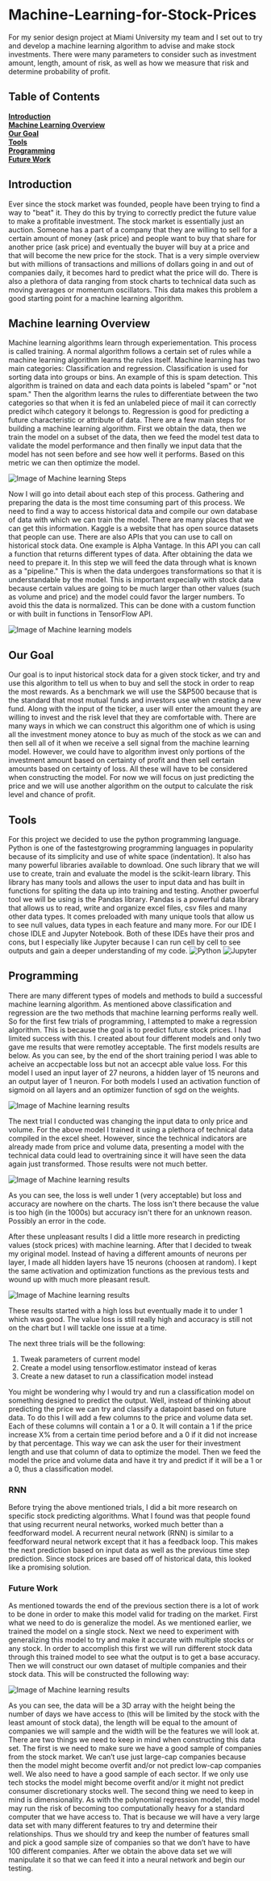 # Machine-Learning-for-Stock-Prices
For my senior design project at Miami University my team and I set out to try and develop a machine learning algorithm to advise and make stock investments. There were many parameters to consider such as investment amount, length, amount of risk, as well as how we measure that risk and determine probability of profit.
## Table of Contents
**[Introduction](#Introduction)**<br>
**[Machine Learning Overview](#Machine-learning)**<br>
**[Our Goal](#Our-Goal)**<br>
**[Tools](#Tools)**<br>
**[Programming](#Programming)**<br>
**[Future Work](#Future-Work)**<br>

## Introduction

Ever since the stock market was founded, people have been trying to find a way to "beat" it. They do this by trying to correctly predict the future value to make a profitable investment. The stock market is essentially just an auction. Someone has a part of a company that they are willing to sell for a certain amount of money (ask price) and people want to buy that share for another price (ask price) and eventually the buyer will buy at a price and that will become the new price for the stock. That is a very simple overview but with millions of transactions and millions of dollars going in and out of companies daily, it becomes hard to predict what the price will do. There is also a plethora of data ranging from stock charts to technical data such as moving averages or momentum oscillators. This data makes this problem a good starting point for a machine learning algorithm. 

## Machine learning Overview

Machine learning algorithms learn through experiementation. This process is called training. A normal algorithm follows a certain set of rules while a machine learning algorithm learns the rules itself. Machine learning has two main categories: Classification and regression. Classification is used for sorting data into groups or bins. An example of this is spam detection. This algorithm is trained on data and each data points is labeled "spam" or "not spam." Then the algorithm learns the rules to differentiate between the two categories so that when it is fed an unlabeled piece of mail it can correctly predict wihch category it belongs to. Regression is good for predicting a future characteristic or attribute of data. There are a few main steps for building a machine learning algorithm. First we obtain the data, then we train the model on a subset of the data, then we feed the model test data to validate the model performance and then finally we input data that the model has not seen before and see how well it performs. Based on this metric we can then optimize the model. 


![Image of Machine learning Steps](picture/steps_pic.jpg)

Now I will go into detail about each step of this process. Gathering and preparing the data is the most time consuming part of this process. We need to find a way to access historical data and compile our own database of data with which we can train the model. There are many places that we can get this information. Kaggle is a website that has open source datasets that people can use. There are also APIs that you can use to call on historical stock data. One example is Alpha Vantage. In this API you can call a function that returns different types of data. After obtaining the data we need to prepare it. In this step we will feed the data through what is known as a "pipeline." This is when the data undergoes transformations so that it is understandable by the model. This is important expecially with stock data because certain values are going to be much larger than other values (such as volume and price) and the model could favor the larger numbers. To avoid this the data is normalized. This can be done with a custom function or with built in functions in TensorFlow API. 

![Image of Machine learning models](picture/models.webp)

## Our Goal

Our goal is to input historical stock data for a given stock ticker, and try and use this algorithm to tell us when to buy and sell the stock in order to reap the most rewards. As a benchmark we will use the S&P500 because that is the standard that most mutual funds and investors use when creating a new fund. Along with the input of the ticker, a user will enter the amount they are willing to invest and the risk level that they are comfortable with. There are many ways in which we can construct this algorithm one of which is using all the investment money atonce to buy as much of the stock as we can and then sell all of it when we receive a sell signal from the machine learning model. However, we could have to algorithm invest only portions of the investment amount based on certainty of profit and then sell certain amounts based on certainty of loss. All these will have to be considered when constructing the model. For now we will focus on just predicting the price and we will use another algorithm on the output to calculate the risk level and chance of profit. 

## Tools

For this project we decided to use the python programming language. Python is one of the fastestgrowing programming languages in popularity because of its simplicity and use of white space (indentation). It also has many powerful libraries available to download. One such library that we will use to create, train and evaluate the model is the scikit-learn library. This library has many tools and allows the user to input data and has built in functions for spliting the data up into training and testing. Another pwoerful tool we will be using is the Pandas library. Pandas is a powerful data library that allows us to read, write and organize excel files, csv files and many other data types. It comes preloaded with many unique tools that allow us to see null values, data types in each feature and many more. 
For our IDE I chose IDLE and Jupyter Notebook. Both of these IDEs have their pros and cons, but I especially like Jupyter because I can run cell by cell to see outputs and gain a deeper understanding of my code.
![Python](picture/python.jpg)
![Jupyter](picture/jupyter.png)


## Programming 

There are many different types of models and methods to build a successful machine learning algorithm. As mentioned above classification and regression are the two methods that machine learning performs really well. So for the first few trials of programming, I attempted to make a regression algorithm. This is because the goal is to predict future stock prices. I had limited success with this. I created about four different models and only two gave me results that were remotley acceptable. The first models results are below. As you can see, by the end of the short training period I was able to acheive an accpectable loss but not an accecpt able value loss. For this model I used an input layer of 27 neurons, a hidden layer of 15 neurons and an output layer of 1 neuron. For both models I used an activation function of sigmoid on all layers and an optimizer function of sgd on the weights. 

![Image of Machine learning results](picture/results_sigmoid.PNG)


The next trial I conducted was changing the input data to only price and volume. For the above model I trained it using a plethora of technical data compiled in the excel sheet. However, since the technical indicators are already made from price and volume data, presenting a model with the technical data could lead to overtraining since it will have seen the data again just transformed. Those results were not much better.

![Image of Machine learning results](picture/price_vol_results_1.PNG)

As you can see, the loss is well under 1 (very acceptable) but loss and accuracy are nowhere on the charts. The loss isn't there because the value is too high (in the 1000s) but accuracy isn't there for an unknown reason. Possibly an error in the code. 

After these unpleasant results I did a little more research in predicting values (stock prices) with machine learning. After that I decided to tweak my original model. Instead of having a different amounts of neurons per layer, I made all hidden layers have 15 neurons (choosen at random). I kept the same activation and optimization functions as the previous tests and wound up with much more pleasant result. 


![Image of Machine learning results](picture/results_trial3.PNG)

These results started with a high loss but eventually made it to under 1 which was good. The value loss is still really high and accuracy is still not on the chart but I will tackle one issue at a time. 

The next three trials will be the following: 
1. Tweak parameters of current model 
2. Create a model using tensorflow.estimator instead of keras
3. Create a new dataset to run a classification model instead

You might be wondering why I would try and run a classification model on something designed to predict the output. Well, instead of thinking about predicting the price we can try and classify a datapoint based on future data. To do this I will add a few columns to the price and volume data set. Each of these columns will contain a 1 or a 0. It will contain a 1 if the price increase X% from a certain time period before and a 0 if it did not increase by that percentage. This way we can ask the user for their investment length and use that column of data to optimize the model. Then we feed the model the price and volume data and have it try and predict if it will be a 1 or a 0, thus a classification model. 

### RNN

Before trying the above mentioned trials, I did a bit more research on specific stock predicting algorithms. What I found was that people found that using recurrent neural networks, worked much better than a feedforward model. A recurrent neural network (RNN) is similar to a feedforward neural network except that it has a feedback loop. This makes the next prediction based on input data as well as the previous time step prediction. Since stock prices are based off of historical data, this looked like a promising solution. 

### Future Work

As mentioned towards the end of the previous section there is a lot of work to be done in order to make this model valid for trading on the market. First what we need to do is generalize the model. As we mentioned earlier, we trained the model on a single stock. Next we need to experiment with generalizing this model to try and make it accurate with multiple stocks or any stock. In order to accomplish this first we will run different stock data through this trained model to see what the output is to get a base accuracy. Then we will construct our own dataset of multiple companies and their stock data. This will be constructed the following way:

![Image of Machine learning results](picture/future_work.PNG)

As you can see, the data will be a 3D array with the height being the number of days we have access to (this will be limited by the stock with the least amount of stock data), the length will be equal to the amount of companies we will sample and the width will be the features we will look at. There are two things we need to keep in mind when constructing this data set. The first is we need to make sure we have a good sample of companies from the stock market. We can’t use just large-cap companies because then the model might become overfit and/or not predict low-cap companies well. We also need to have a good sample of each sector. If we only use tech stocks the model might become overfit and/or it might not predict consumer discretionary stocks well. The second thing we need to keep in mind is dimensionality. As with the polynomial regression model, this model may run the risk of becoming too computationally heavy for a standard computer that we have access to. That is because we will have a very large data set with many different features to try and determine their relationships. Thus we should try and keep the number of features small and pick a good sample size of companies so that we don’t have to have 100 different companies. After we obtain the above data set we will manipulate it so that we can feed it into a neural network and begin our testing. 
